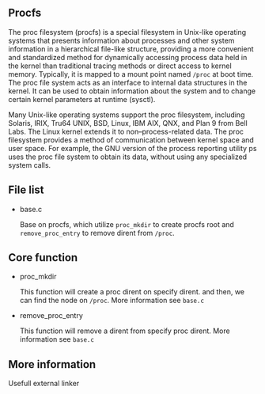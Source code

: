 Procfs
---------------------------------------

The proc filesystem (procfs) is a special filesystem in Unix-like operating 
systems that presents information about processes and other system 
information in a hierarchical file-like structure, providing a more 
convenient and standardized method for dynamically accessing process 
data held in the kernel than traditional tracing methods or direct access 
to kernel memory. Typically, it is mapped to a mount point named `/proc` 
at boot time. The proc file system acts as an interface to internal 
data structures in the kernel. It can be used to obtain information 
about the system and to change certain kernel parameters at runtime (sysctl).

Many Unix-like operating systems support the proc filesystem, including 
Solaris, IRIX, Tru64 UNIX, BSD, Linux, IBM AIX, QNX, and Plan 9 from 
Bell Labs. The Linux kernel extends it to non–process-related data. The 
proc filesystem provides a method of communication between kernel space 
and user space. For example, the GNU version of the process reporting 
utility ps uses the proc file system to obtain its data, without using 
any specialized system calls.

## File list

  * base.c

    Base on procfs, which utilize `proc_mkdir` to create procfs root
    and `remove_proc_entry` to remove dirent from `/proc`.

## Core function

  * proc_mkdir

    This function will create a proc dirent on specify dirent. and then,
    we can find the node on `/proc`. More information see `base.c`

  * remove_proc_entry

    This function will remove a dirent from specify proc dirent. More 
    information see `base.c`

## More information

  Usefull external linker
